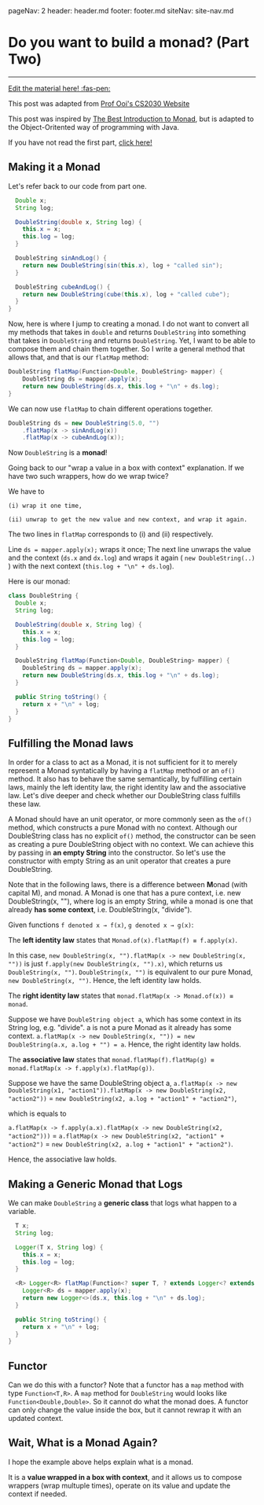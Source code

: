 <frontmatter>
  pageNav: 2
  header: header.md
  footer: footer.md
  siteNav: site-nav.md
</frontmatter>

<br> 

# Do you want to build a monad? (Part Two)
<hr>

<!-- DO NOT DELETE THIS LINK AND PLEASE WRITE BELOW THIS LINK-->
[Edit the material here! :fas-pen:](https://github.com/nus-cs2030/1920-s2/edit/master/contents/textbook/lecture10/monadsIntro/makingTheMonad.md)
<!-- DO NOT DELETE THIS LINK AND PLEASE WRITE BELOW THIS LINK-->

This post was adapted from [Prof Ooi's CS2030 Website](https://nus-cs2030.github.io/1718-s2/monad/index.html) 

This post was inspired by [The Best Introduction to Monad](https://blog.jcoglan.com/2011/03/05/translation-from-haskell-to-javascript-of-selected-portions-of-the-best-introduction-to-monads-ive-ever-read/), but is adapted to the Object-Oritented way of programming with Java.

If you have not read the first part, [click here!](extraMonads.html)

## Making it a Monad

Let's refer back to our code from part one. 

```java
  Double x;
  String log;

  DoubleString(double x, String log) {
    this.x = x;
    this.log = log;
  }

  DoubleString sinAndLog() {
    return new DoubleString(sin(this.x), log + "called sin");
  }

  DoubleString cubeAndLog() {
    return new DoubleString(cube(this.x), log + "called cube");
  }
}
```

Now, here is where I jump to creating a monad. I do not want to convert all my methods that takes in `double` and returns `DoubleString` into something that takes in `DoubleString` and returns `DoubleString`. Yet, I want to be able to compose them and chain them together. So I write a general method that allows that, and that is our `flatMap` method:

```java 
DoubleString flatMap(Function<Double, DoubleString> mapper) {
    DoubleString ds = mapper.apply(x);
    return new DoubleString(ds.x, this.log + "\n" + ds.log);
}
```

We can now use `flatMap` to chain different operations together.

```java 
DoubleString ds = new DoubleString(5.0, "")
    .flatMap(x -> sinAndLog(x))
    .flatMap(x -> cubeAndLog(x));
```

Now `DoubleString` is a **monad**!

Going back to our "wrap a value in a box with context" explanation. If we have two such wrappers, how do we wrap twice? 

We have to 

    (i) wrap it one time, 

    (ii) unwrap to get the new value and new context, and wrap it again.

The two lines in `flatMap` corresponds to (i) and (ii) respectively.

Line `ds = mapper.apply(x);` wraps it once; The next line unwraps the value and the context (`ds.x` and `dx.log`) and wraps it again ( `new DoubleString(..)` ) with the next context (`this.log + "\n" + ds.log`).

Here is our monad:

```java 
class DoubleString {
  Double x;
  String log;

  DoubleString(double x, String log) {
    this.x = x;
    this.log = log;
  }

  DoubleString flatMap(Function<Double, DoubleString> mapper) {
    DoubleString ds = mapper.apply(x);
    return new DoubleString(ds.x, this.log + "\n" + ds.log);
  }

  public String toString() {
    return x + "\n" + log;
  }
}
```

## Fulfilling the Monad laws

In order for a class to act as a Monad, it is not sufficient for it to merely represent a Monad syntatically by having a `flatMap` method or an `of()` method. It also has to behave the same semantically, by fulfilling certain laws, mainly the left identity law, the right identity law and the associative law. Let's dive deeper and check whether our DoubleString class fulfills these law. 

A Monad should have an unit operator, or more commonly seen as the `of()` method, which constructs a pure Monad with no context. Although our DoubleString class has no explicit `of()` method, the constructor can be seen as creating a pure DoubleString object with no context. We can achieve this by passing in **an empty String** into the constructor. So let's use the constructor with empty String as an unit operator that creates a pure DoubleString. 

Note that in the following laws, there is a difference between **M**onad (with capital M), and monad. A Monad is one that has a pure context, i.e. new DoubleString(x, ""), where log is an empty String, while a monad is one that already **has some context**, i.e. DoubleString(x, "divide").

Given functions `f denoted x → f(x)`, `g denoted x → g(x)`:

The **left identity law** states that `Monad.of(x).flatMap(f) ≡ f.apply(x)`. 

In this case, `new DoubleString(x, "").flatMap(x -> new DoubleString(x, ""))` is just `f.apply(new DoubleString(x, "").x)`, which returns us `DoubleString(x, "")`. 
`DoubleString(x, "")` is equivalent to our pure Monad, `new DoubleString(x, "")`. 
Hence, the left identity law holds.

The **right identity law** states that `monad.flatMap(x -> Monad.of(x)) ≡ monad`. 

Suppose we have `DoubleString object a`, which has some context in its String log, e.g. "divide". a is not a pure Monad as it already has some context.
`a.flatMap(x -> new DoubleString(x, "")) = new DoubleString(a.x, a.log + "") = a`. 
Hence, the right identity law holds.

The **associative law** states that `monad.flatMap(f).flatMap(g) ≡ monad.flatMap(x -> f.apply(x).flatMap(g))`. 

Suppose we have the same DoubleString object a, 
`a.flatMap(x -> new DoubleString(x1, "action1")).flatMap(x -> new DoubleString(x2, "action2"))` 
= `new DoubleString(x2, a.log + "action1" + "action2")`, 

which is equals to 

`a.flatMap(x -> f.apply(a.x).flatMap(x -> new DoubleString(x2, "action2")))` 
= `a.flatMap(x -> new DoubleString(x2, "action1" + "action2")` 
= `new DoubleString(x2, a.log + "action1" + "action2")`. 

Hence, the associative law holds.

## Making a Generic Monad that Logs

We can make `DoubleString` a **generic class** that logs what happen to a variable.

```java 
  T x;
  String log;

  Logger(T x, String log) {
    this.x = x;
    this.log = log;
  }

  <R> Logger<R> flatMap(Function<? super T, ? extends Logger<? extends R>> mapper) {
    Logger<R> ds = mapper.apply(x);
    return new Logger<>(ds.x, this.log + "\n" + ds.log);
  }

  public String toString() {
    return x + "\n" + log;
  }
}
```

## Functor

Can we do this with a functor? Note that a functor has a `map` method with type `Function<T,R>`. A `map` method for `DoubleString` would looks like `Function<Double,Double>`. So it cannot do what the monad does. A functor can only change the value inside the box, but it cannot rewrap it with an updated context.

## Wait, What is a Monad Again?

I hope the example above helps explain what is a monad. 

It is a **value wrapped in a box with context**, and it allows us to compose wrappers (wrap multuple times), operate on its value and update the context if needed.
